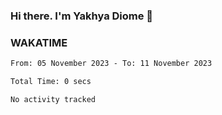 ### Hi there. I'm Yakhya Diome 👋

### WAKATIME
<!--START_SECTION:waka-->

```txt
From: 05 November 2023 - To: 11 November 2023

Total Time: 0 secs

No activity tracked
```

<!--END_SECTION:waka-->
